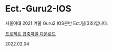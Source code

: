 # Ect.-Guru2-IOS
서울여대 2021 겨울 Guru2 IOS분반 Ect.팀(3조)입니다.

[프로젝트 압축파일 다운로드](https://drive.google.com/file/d/1sWNwhn49mDeNpU3ul2YdfEketAokX9mB/view?usp=sharing)

2022.02.04
